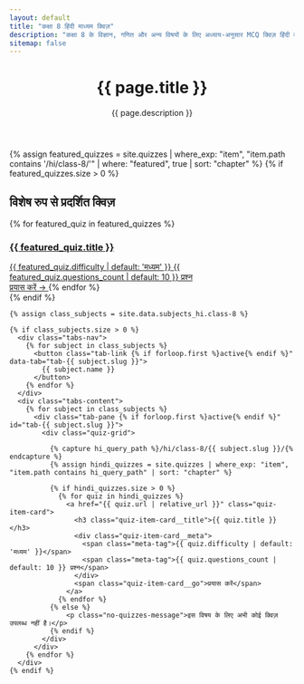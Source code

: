```yaml
---
layout: default
title: "कक्षा 8 हिंदी माध्यम क्विज़"
description: "कक्षा 8 के विज्ञान, गणित और अन्य विषयों के लिए अध्याय-अनुसार MCQ क्विज़ हिंदी में प्राप्त करें।"
sitemap: false
---
```

<div class="dashboard-wrapper">
  <header class="dashboard-header">
    <div>
      <h1 class="dashboard-title">{{ page.title }}</h1>
      <p class="dashboard-description">{{ page.description }}</p>
    </div>
  </header>

  {% assign featured_quizzes = site.quizzes | where_exp: "item", "item.path contains '/hi/class-8/'" | where: "featured", true | sort: "chapter" %}
  {% if featured_quizzes.size > 0 %}
  <section class="featured-carousel">
    <h2 class="carousel-title">विशेष रुप से प्रदर्शित क्विज़</h2>
    <div class="carousel-track">
      {% for featured_quiz in featured_quizzes %}
        <a href="{{ featured_quiz.url | relative_url }}" class="featured-card-small">
          <div class="card-content">
            <h3 class="card-title">{{ featured_quiz.title }}</h3>
            <div class="card-meta">
              <span class="meta-tag">{{ featured_quiz.difficulty | default: 'मध्यम' }}</span>
              <span class="meta-tag">{{ featured_quiz.questions_count | default: 10 }} प्रश्न</span>
            </div>
          </div>
          <span class="card-go">प्रयास करें →</span>
        </a>
      {% endfor %}
    </div>
  </section>
  {% endif %}

  <main class="dashboard-main">
    
    {% assign class_subjects = site.data.subjects_hi.class-8 %}
    
    {% if class_subjects.size > 0 %}
      <div class="tabs-nav">
        {% for subject in class_subjects %}
          <button class="tab-link {% if forloop.first %}active{% endif %}" data-tab="tab-{{ subject.slug }}">
            {{ subject.name }}
          </button>
        {% endfor %}
      </div>
      <div class="tabs-content">
        {% for subject in class_subjects %}
          <div class="tab-pane {% if forloop.first %}active{% endif %}" id="tab-{{ subject.slug }}">
            <div class="quiz-grid">
              
              {% capture hi_query_path %}/hi/class-8/{{ subject.slug }}/{% endcapture %}
              {% assign hindi_quizzes = site.quizzes | where_exp: "item", "item.path contains hi_query_path" | sort: "chapter" %}
              
              {% if hindi_quizzes.size > 0 %}
                {% for quiz in hindi_quizzes %}
                  <a href="{{ quiz.url | relative_url }}" class="quiz-item-card">
                    <h3 class="quiz-item-card__title">{{ quiz.title }}</h3>
                    <div class="quiz-item-card__meta">
                      <span class="meta-tag">{{ quiz.difficulty | default: 'मध्यम' }}</span>
                      <span class="meta-tag">{{ quiz.questions_count | default: 10 }} प्रश्न</span>
                    </div>
                    <span class="quiz-item-card__go">प्रयास करें</span>
                  </a>
                {% endfor %}
              {% else %}
                  <p class="no-quizzes-message">इस विषय के लिए अभी कोई क्विज़ उपलब्ध नहीं है।</p>
              {% endif %}
            </div>
          </div>
        {% endfor %}
      </div>
    {% endif %}
  </main>
</div>